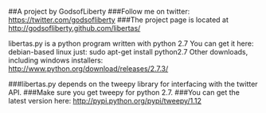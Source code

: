 ##A project by GodsofLiberty
###Follow me on twitter: https://twitter.com/godsofliberty
###The project page is located at http://godsofliberty.github.com/libertas/

libertas.py is a python program written with python 2.7
You can get it here: 
debian-based linux just: sudo apt-get install python2.7
Other downloads, including windows installers: http://www.python.org/download/releases/2.7.3/

###libertas.py depends on the tweepy library for interfacing with the twitter API.
###Make sure you get tweepy for python 2.7.
###You can get the latest version here: http://pypi.python.org/pypi/tweepy/1.12



